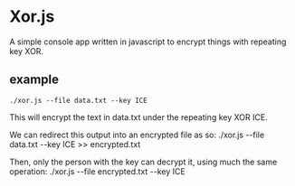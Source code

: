 # Xor.js
A simple console app written in javascript to encrypt things with repeating key XOR.

## example
    ./xor.js --file data.txt --key ICE

This will encrypt the text in data.txt under the repeating key XOR ICE.

We can redirect this output into an encrypted file as so:
    ./xor.js --file data.txt --key ICE >> encrypted.txt

Then, only the person with the key can decrypt it, using much the same operation:
    ./xor.js --file encrypted.txt --key ICE
